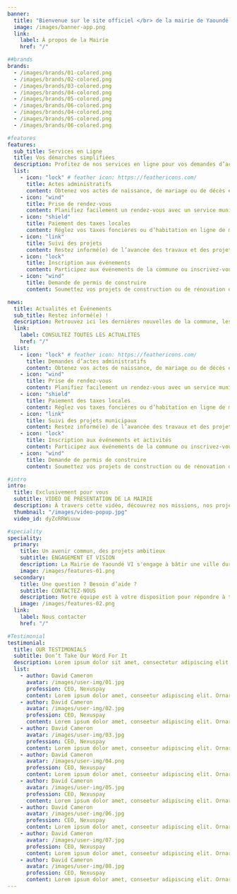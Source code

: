 ```yaml
---
banner:
  title: "Bienvenue sur le site officiel </br> de la mairie de Yaoundé VI"
  image: /images/banner-app.png
  link:
    label: À propos de la Mairie
    href: "/"

##brands
brands:
  - /images/brands/01-colored.png
  - /images/brands/02-colored.png
  - /images/brands/03-colored.png
  - /images/brands/04-colored.png
  - /images/brands/05-colored.png
  - /images/brands/06-colored.png
  - /images/brands/04-colored.png
  - /images/brands/05-colored.png
  - /images/brands/06-colored.png

#features
features:
  sub_title: Services en Ligne
  title: Vos démarches simplifiées
  description: Profitez de nos services en ligne pour vos demandes d’actes administratifs, le suivi des projets en cours, </br> et bien plus encore. Accédez facilement à vos outils depuis chez vous.
  list:
    - icon: "lock" # feather icon: https://feathericons.com/
      title: Actes administratifs
      content: Obtenez vos actes de naissance, de mariage ou de décès en quelques clics.
    - icon: "wind"
      title: Prise de rendez-vous
      content: Planifiez facilement un rendez-vous avec un service municipal sans avoir à vous déplacer.
    - icon: "shield"
      title: Paiement des taxes locales
      content: Réglez vos taxes foncières ou d’habitation en ligne de manière sécurisée.
    - icon: "link"
      title: Suivi des projets
      content: Restez informé(e) de l’avancée des travaux et des projets en cours dans votre commune.
    - icon: "lock"
      title: Inscription aux événements
      content: Participez aux événements de la commune ou inscrivez-vous à des activités locales.
    - icon: "wind"
      title: Demande de permis de construire
      content: Soumettez vos projets de construction ou de rénovation directement en ligne.

news:
  title: Actualités et Événements
  sub_title: Restez informé(e) !
  description: Retrouvez ici les dernières nouvelles de la commune, les événements à venir, et les projets en cours. </br> Ne manquez rien de ce qui se passe près de chez vous.
  link:
    label: CONSULTEZ TOUTES LES ACTUALITES
    href: "/"
  list:
    - icon: "lock" # feather icon: https://feathericons.com/
      title: Demandes d’actes administratifs
      content: Obtenez vos actes de naissance, de mariage ou de décès en quelques clics.
    - icon: "wind"
      title: Prise de rendez-vous
      content: Planifiez facilement un rendez-vous avec un service municipal sans avoir à vous déplacer.
    - icon: "shield"
      title: Paiement des taxes locales
      content: Réglez vos taxes foncières ou d’habitation en ligne de manière sécurisée.
    - icon: "link"
      title: Suivi des projets municipaux
      content: Restez informé(e) de l’avancée des travaux et des projets en cours dans votre commune.
    - icon: "lock"
      title: Inscription aux événements et activités
      content: Participez aux événements de la commune ou inscrivez-vous à des activités locales.
    - icon: "wind"
      title: Demande de permis de construire
      content: Soumettez vos projets de construction ou de rénovation directement en ligne.

#intro
intro:
  title: Exclusivement pour vous
  subtitle: VIDEO DE PRESENTATION DE LA MAIRIE
  description: À travers cette vidéo, découvrez nos missions, nos projets ambitieux, </br> et les services que nous mettons à votre disposition pour améliorer votre quotidien.
  thumbnail: "/images/video-popup.jpg"
  video_id: dyZcRRWiuuw

#speciality
speciality:
  primary:
    title: Un avenir commun, des projets ambitieux
    subtitle: ENGAGEMENT ET VISION
    description: La Mairie de Yaoundé VI s'engage à bâtir une ville durable et innovante, en partenariat avec ses habitants. Découvrez nos priorités et nos actions pour améliorer votre cadre de vie.
    image: /images/features-01.png
  secondary:
    title: Une question ? Besoin d’aide ?
    subtitle: CONTACTEZ-NOUS
    description: Notre équipe est à votre disposition pour répondre à toutes vos questions. Rendez-nous visite ou contactez-nous via notre formulaire en ligne.
    image: /images/features-02.png
  link:
    label: Nous contacter
    href: "/"

#Testimonial
testimonial:
  title: OUR TESTIMONIALS
  subtitle: Don’t Take Our Word For It
  description: Lorem ipsum dolor sit amet, consectetur adipiscing elit. Morbi egestas </br> Werat viverra id et aliquet. vulputate egestas sollicitudin.
  list:
    - author: David Cameron
      avatar: /images/user-img/01.jpg
      profession: CEO, Nexuspay
      content: Lorem ipsum dolor amet, conseetur adipiscing elit. Ornare quam porta arcu congue felis volutpat. Vitae lectudbfs pellentesque vitae dolor
    - author: David Cameron
      avatar: /images/user-img/02.jpg
      profession: CEO, Nexuspay
      content: Lorem ipsum dolor amet, conseetur adipiscing elit. Ornare quam porta arcu congue felis volutpat. Vitae lectudbfs pellentesque vitae dolor
    - author: David Cameron
      avatar: /images/user-img/03.jpg
      profession: CEO, Nexuspay
      content: Lorem ipsum dolor amet, conseetur adipiscing elit. Ornare quam porta arcu congue felis volutpat. Vitae lectudbfs pellentesque vitae dolor
    - author: David Cameron
      avatar: /images/user-img/04.png
      profession: CEO, Nexuspay
      content: Lorem ipsum dolor amet, conseetur adipiscing elit. Ornare quam porta arcu congue felis volutpat. Vitae lectudbfs pellentesque vitae dolor
    - author: David Cameron
      avatar: /images/user-img/05.jpg
      profession: CEO, Nexuspay
      content: Lorem ipsum dolor amet, conseetur adipiscing elit. Ornare quam porta arcu congue felis volutpat. Vitae lectudbfs pellentesque vitae dolor
    - author: David Cameron
      avatar: /images/user-img/06.jpg
      profession: CEO, Nexuspay
      content: Lorem ipsum dolor amet, conseetur adipiscing elit. Ornare quam porta arcu congue felis volutpat. Vitae lectudbfs pellentesque vitae dolor
    - author: David Cameron
      avatar: /images/user-img/07.jpg
      profession: CEO, Nexuspay
      content: Lorem ipsum dolor amet, conseetur adipiscing elit. Ornare quam porta arcu congue felis volutpat. Vitae lectudbfs pellentesque vitae dolor
    - author: David Cameron
      avatar: /images/user-img/08.jpg
      profession: CEO, Nexuspay
      content: Lorem ipsum dolor amet, conseetur adipiscing elit. Ornare quam porta arcu congue felis volutpat. Vitae lectudbfs pellentesque vitae dolor
---
```

